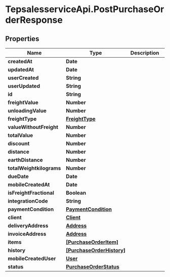 # TepsalesserviceApi.PostPurchaseOrderResponse

## Properties
Name | Type | Description | Notes
------------ | ------------- | ------------- | -------------
**createdAt** | **Date** |  | [optional] 
**updatedAt** | **Date** |  | [optional] 
**userCreated** | **String** |  | [optional] 
**userUpdated** | **String** |  | [optional] 
**id** | **String** |  | [optional] 
**freightValue** | **Number** |  | [optional] 
**unloadingValue** | **Number** |  | [optional] 
**freightType** | [**FreightType**](FreightType.md) |  | [optional] 
**valueWithoutFreight** | **Number** |  | [optional] 
**totalValue** | **Number** |  | [optional] 
**discount** | **Number** |  | [optional] 
**distance** | **Number** |  | [optional] 
**earthDistance** | **Number** |  | [optional] 
**totalWeightkilograms** | **Number** |  | [optional] 
**dueDate** | **Date** |  | [optional] 
**mobileCreatedAt** | **Date** |  | [optional] 
**isFreightFractional** | **Boolean** |  | [optional] 
**integrationCode** | **String** |  | [optional] 
**paymentCondition** | [**PaymentCondition**](PaymentCondition.md) |  | [optional] 
**client** | [**Client**](Client.md) |  | [optional] 
**deliveryAddress** | [**Address**](Address.md) |  | [optional] 
**invoiceAddress** | [**Address**](Address.md) |  | [optional] 
**items** | [**[PurchaseOrderItem]**](PurchaseOrderItem.md) |  | [optional] 
**history** | [**[PurchaseOrderHistory]**](PurchaseOrderHistory.md) |  | [optional] 
**mobileCreatedUser** | [**User**](User.md) |  | [optional] 
**status** | [**PurchaseOrderStatus**](PurchaseOrderStatus.md) |  | [optional] 
